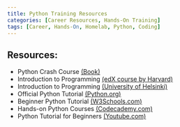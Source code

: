 ```yaml
---
title: Python Training Resources
categories: [Career Resources, Hands-On Training]
tags: [Career, Hands-On, Homelab, Python, Coding]
---
```


## Resources:

- Python Crash Course [(Book)](https://nostarch.com/python-crash-course-3rd-edition)
- Introduction to Programming [(edX course by Harvard)](https://www.edx.org/course/cs50s-introduction-to-programming-with-python)
- Introduction to Programming [(University of Helsinki)](https://programming-22.mooc.fi/)
- Official Python Tutorial [(Python.org)](https://docs.python.org/3/tutorial/index.html)
- Beginner Python Tutorial [(W3Schools.com)](https://www.w3schools.com/python/default.asp)
- Hands-on Python Courses [(Codecademy.com)](https://www.codecademy.com/catalog/language/python)
- Python Tutorial for Beginners [(Youtube.com)](https://www.youtube.com/watch?v=rfscVS0vtbw&t=1901s)




